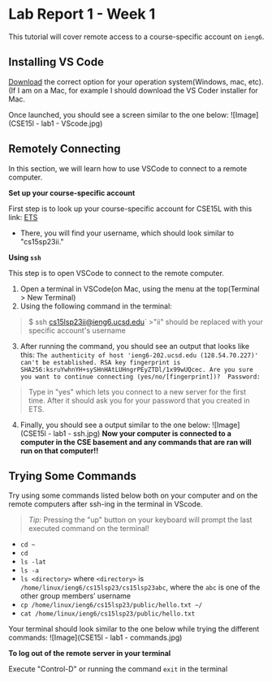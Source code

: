 # Lab Report 1 - Week 1
This tutorial will cover remote access to a course-specific account on `ieng6`.

## Installing VS Code
[Download](https://code.visualstudio.com/download) the correct option for your operation system(Windows, mac, etc). (If I am on a Mac, for example I should download the VS Coder installer for Mac.

Once launched, you should see a screen similar to the one below:
![Image](CSE15l - lab1 - VScode.jpg)

## Remotely Connecting
In this section, we will learn how to use VSCode to connect to a remote computer.

**Set up your course-specific account**

First step is to look up your course-specific account for CSE15L with this link: [ETS](https://sdacs.ucsd.edu/~icc/index.php)
* There, you will find your username, which should look similar to "cs15sp23ii."

**Using `ssh`**

This step is to open VSCode to connect to the remote computer.
1. Open a terminal in VSCode(on Mac, using the menu at the top(Terminal > New Terminal)
2. Using the following command in the terminal:

>$ ssh cs15lsp23ii@ieng6.ucsd.edu`
      >"ii" should be replaced with your specific account's username
3. After running the command, you should see an output that looks like this: ``The authenticity of host 'ieng6-202.ucsd.edu (128.54.70.227)' can't be established.
RSA key fingerprint is SHA256:ksruYwhnYH+sySHnHAtLUHngrPEyZTDl/1x99wUQcec.
Are you sure you want to continue connecting (yes/no/[fingerprint])? 
Password: ``
>Type in "yes" which lets you connect to a new server for the first time. After it should ask you for your password that you created in ETS. 
4. Finally, you should see a output similar to the one below:
![Image](CSE15l - lab1 - ssh.jpg)
**Now your computer is connected to a computer in the CSE basement and any commands that are ran will run on that computer!!**

## Trying Some Commands

Try using some commands listed below both on your computer and on the remote computers after ssh-ing in the terminal in VScode.
> *Tip:* Pressing the "up" button on your keyboard will prompt the last executed command on the terminal!

* `cd ~`
* `cd`
* `ls -lat`
* `ls -a`
* `ls <directory>` where `<directory>` is `/home/linux/ieng6/cs15lsp23/cs15lsp23abc`, where the `abc` is one of the other group members’ username
* `cp /home/linux/ieng6/cs15lsp23/public/hello.txt ~/`
* `cat /home/linux/ieng6/cs15lsp23/public/hello.txt`

Your terminal should look similar to the one below while trying the different commands:
![Image](CSE15l - lab1 - commands.jpg)

**To log out of the remote server in your terminal**

Execute "Control-D" or running the command `exit` in the terminal

